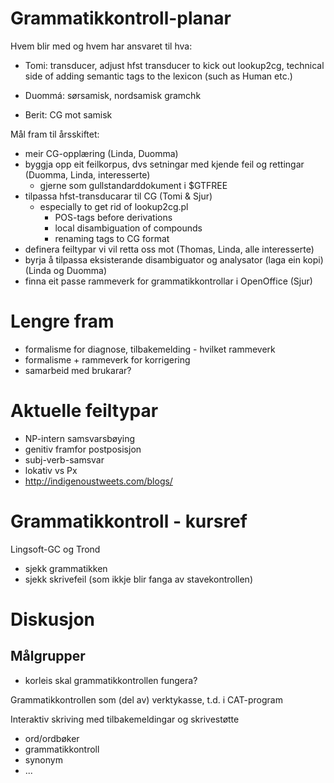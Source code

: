 # Grammatikkontroll-planar


Hvem blir med og hvem har ansvaret til hva:
* Tomi: transducer, adjust hfst transducer to kick out lookup2cg, technical side of adding semantic tags to the lexicon (such as Human etc.)
* Duommá: sørsamisk, nordsamisk gramchk


* Berit: CG mot samisk


Mål fram til årsskiftet:

* meir CG-opplæring (Linda, Duomma)
* byggja opp eit feilkorpus, dvs setningar med kjende feil og rettingar (Duomma, Linda, interesserte)
	* gjerne som gullstandarddokument i $GTFREE
* tilpassa hfst-transducarar til CG (Tomi & Sjur)
	* especially to get rid of lookup2cg.pl
		* POS-tags before derivations
		* local disambiguation of compounds
		* renaming tags to CG format
* definera feiltypar vi vil retta oss mot (Thomas, Linda, alle interesserte)
* byrja å tilpassa eksisterande disambiguator og analysator (laga ein kopi) (Linda og Duomma)
* finna eit passe rammeverk for grammatikkontrollar i OpenOffice (Sjur)




# Lengre fram


* formalisme for diagnose, tilbakemelding - hvilket rammeverk
* formalisme + rammeverk for korrigering
* samarbeid med brukarar?


# Aktuelle feiltypar


* NP-intern samsvarsbøying
* genitiv framfor postposisjon
* subj-verb-samsvar
* lokativ vs Px
* http://indigenoustweets.com/blogs/


# Grammatikkontroll - kursref


Lingsoft-GC og Trond


* sjekk grammatikken
* sjekk skrivefeil (som ikkje blir fanga av stavekontrollen)


# Diskusjon


## Målgrupper


* korleis skal grammatikkontrollen fungera?


Grammatikkontrollen som (del av) verktykasse, t.d. i CAT-program


Interaktiv skriving med tilbakemeldingar og skrivestøtte

* ord/ordbøker
* grammatikkontroll
* synonym
* ...
